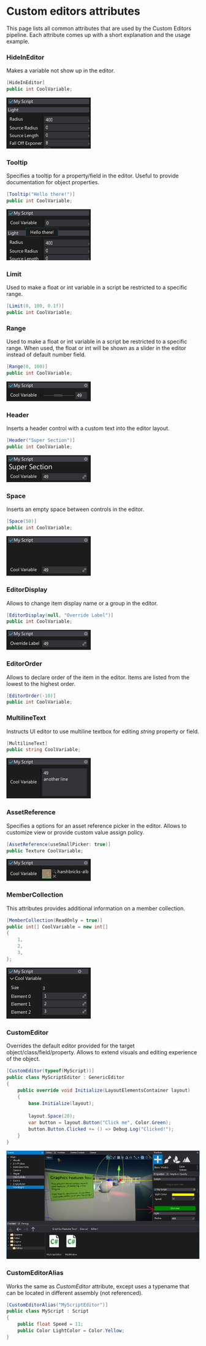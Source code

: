 # Custom editors attributes

This page lists all common attributes that are used by the Custom Editors pipeline. Each attribute comes up with a short explanation and the usage example.

### HideInEditor

Makes a variable not show up in the editor.

```cs
[HideInEditor]
public int CoolVariable;
```

![Example](media/HideInEditor.jpg)

### Tooltip

Specifies a tooltip for a property/field in the editor. Useful to provide documentation for object properties.

```cs
[Tooltip("Hello there!")]
public int CoolVariable;
```

![Example](media/Tooltip.jpg)

### Limit

Used to make a float or int variable in a script be restricted to a specific range.

```cs
[Limit(0, 100, 0.1f)]
public int CoolVariable;
```

### Range

Used to make a float or int variable in a script be restricted to a specific range. When used, the float or int will be shown as a slider in the editor instead of default number field.

```cs
[Range(0, 100)]
public int CoolVariable;
```

![Example](media/Range.jpg)

### Header

Inserts a header control with a custom text into the editor layout.

```cs
[Header("Super Section")]
public int CoolVariable;
```

![Example](media/Header.jpg)

### Space

Inserts an empty space between controls in the editor.

```cs
[Space(50)]
public int CoolVariable;
```

![Example](media/Space.jpg)

### EditorDisplay

Allows to change item display name or a group in the editor.

```cs
[EditorDisplay(null, "Override Label")]
public int CoolVariable;
```

![Example](media/EditorDisplay.jpg)

### EditorOrder

Allows to declare order of the item in the editor. Items are listed from the lowest to the highest order.

```cs
[EditorOrder(-10)]
public int CoolVariable;
```

### MultilineText

Instructs UI editor to use multiline textbox for editing *string* property or field.

```cs
[MultilineText]
public string CoolVariable;
```

![Example](media/MultilineText.jpg)

### AssetReference

Specifies a options for an asset reference picker in the editor. Allows to customize view or provide custom value assign policy.

```cs
[AssetReference(useSmallPicker: true)]
public Texture CoolVariable;
```

![Example](media/AssetReference.jpg)

### MemberCollection

This attributes provides additional information on a member collection.

```cs
[MemberCollection(ReadOnly = true)]
public int[] CoolVariable = new int[]
{
	1,
	2,
	3,
};
```

![Example](media/MemberCollection.jpg)

### CustomEditor

Overrides the default editor provided for the target object/class/field/property. Allows to extend visuals and editing experience of the object.

```cs
[CustomEditor(typeof(MyScript))]
public class MyScriptEditor : GenericEditor
{
	public override void Initialize(LayoutElementsContainer layout)
	{
		base.Initialize(layout);

		layout.Space(20);
		var button = layout.Button("Click me", Color.Green);
		button.Button.Clicked += () => Debug.Log("Clicked!");
	}
}
```

![Example](../tutorials/media/custom-window-tutorial-2.jpg)

### CustomEditorAlias

Works the same as *CustomEditor* attribute, except uses a typename that can be located in different assembly (not referenced).

```cs
[CustomEditorAlias("MyScriptEditor")]
public class MyScript : Script
{
	public float Speed = 11;
	public Color LightColor = Color.Yellow;
}
```


